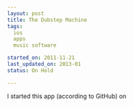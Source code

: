 ```yaml
---
layout: post
title: The Dubstep Machine
tags: 
  ios 
  apps 
  music software

started_on: 2011-11-21
last_updated_on: 2013-01
status: On Hold

---
```




I started this app (according to GitHub) on 